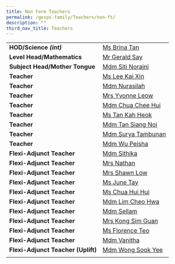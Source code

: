 ```yaml
---
title: Non Form Teachers
permalink: /gesps-family/Teachers/non-ft/
description: ""
third_nav_title: Teachers
---
```

|  |  |
|:---|:---|
| **HOD/Science *(int)*** | [Ms Brina Tan](mailto:brina_tan@schools.gov.sg)
| **Level Head/Mathematics** | [Mr Gerald Say](mailto:say_tiong_sin_gerald@schools.gov.sg)
| **Subject Head/Mother Tongue** | [Mdm Siti Noraini](mailto:siti_noraini_ibrahim@schools.gov.sg)
| **Teacher** | [Ms Lee Kai Xin](mailto:Lee_Kai_Xin@schools.gov.sg)
| **Teacher** | [Mdm Nurasilah](mailto:nurasilah_shahzan@schools.gov.sg)
| **Teacher** | [Mrs Yvonne Leow](mailto:cheak_beo_leng_yvonne@schools.gov.sg)
| **Teacher** | [Mdm Chua Chee Hui](mailto:chua_chee_hui@schools.gov.sg)
| **Teacher** | [Ms Tan Kah Heok](mailto:Tan_Kah_Heok@schools.gov.sg)
| **Teacher** | [Mdm Tan Siang Noi](mailto:Tan_Siang_Noi@schools.gov.sg)
| **Teacher** | [Mdm Surya Tambunan](mailto:surya_tambunan_bt_rosman@schools.gov.sg)
| **Teacher** | [Mdm Wu Peisha](mailto:wu_pei_sha@schools.gov.sg)
| **Flexi-Adjunct Teacher** | [Mdm Sithika](mailto:sithika_begam_schools.gov.sg)
| **Flexi-Adjunct Teacher** | [Mrs Nathan](mailto:Kanapathipillai_Jayamalar@schools.gov.sg)
| **Flexi-Adjunct Teacher** | [Mrs Shawn Low](mailto:shawn_lok@schools.gov.sg)
| **Flexi-Adjunct Teacher** | [Ms June Tay](mailto:tay_wee_hong@schools.gov.sg)
| **Flexi-Adjunct Teacher** | [Ms Chua Hui Hui](mailto:chua_hui_hui@schools.gov.sg)
| **Flexi-Adjunct Teacher** | [Mdm Lim Cheo Hwa](mailto:Lim_Cheo_Hwa@schools.gov.sg)
| **Flexi-Adjunct Teacher** | [Mdm Sellam](mailto:sellammal_varadarajalu@schools.gov.sg)
| **Flexi-Adjunct Teacher** | [Mrs Kong Sim Guan](mailto:kong_sim_guan@schools.gov.sg)
| **Flexi-Adjunct Teacher** | [Ms Florence Teo](mailto:teo_mui_leng_florence@schools.gov.sg)
| **Flexi-Adjunct Teacher** | [Mdm Vanitha](mailto:vanitha_k_s_perumal@schools.gov.sg)
| **Flexi-Adjunct Teacher (Uplift)** | [Mdm Wong Sook Yee](mailto:wong_sook_yee@schools.gov.sg)
|  |  |